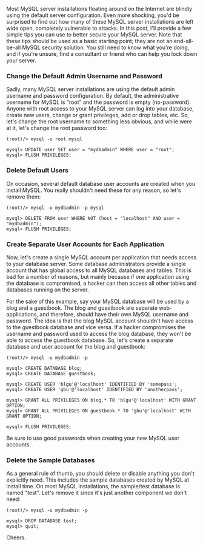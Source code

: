Most MySQL server installations floating around on the Internet are blindly using the default server configuration.  Even more shocking, you'd be surprised to find out how many of these MySQL server installations are left wide open, completely vulnerable to attacks.  In this post, I'll provide a few simple tips you can use to better secure your MySQL server.  Note that these tips should be used as a basic starting point; they are not an end-all-be-all MySQL security solution.  You still need to know what you're doing, and if you're unsure, find a consultant or friend who can help you lock down your server.

### Change the Default Admin Username and Password

Sadly, many MySQL server installations are using the default admin username and password configuration.  By default, the administrative username for MySQL is "root" and the password is empty (no-password).  Anyone with root access to your MySQL server can log into your database, create new users, change or grant privileges, add or drop tables, etc.  So, let's change the root username to something less obvious, and while were at it, let's change the root password too:

```
(root)/> mysql -u root mysql

mysql> UPDATE user SET user = "mydbadmin" WHERE user = "root";
mysql> FLUSH PRIVILEGES;
```

### Delete Default Users

On occasion, several default database user accounts are created when you install MySQL.  You really shouldn't need these for any reason, so let's remove them:

```
(root)/> mysql -u mydbadmin -p mysql

mysql> DELETE FROM user WHERE NOT (host = "localhost" AND user = "mydbadmin");
mysql> FLUSH PRIVILEGES;
```

### Create Separate User Accounts for Each Application

Now, let's create a single MySQL account per application that needs access to your database server.  Some database administrators provide a single account that has global access to all MySQL databases and tables.  This is bad for a number of reasons, but mainly because if one application using the database is compromised, a hacker can then access all other tables and databases running on the server.

For the sake of this example, say your MySQL database will be used by a blog and a guestbook.  The blog and guestbook are separate web-applications, and therefore, should have their own MySQL username and password.  The idea is that the blog MySQL account shouldn't have access to the guestbook database and vice versa.  If a hacker compromises the username and password used to access the blog database, they won't be able to access the guestbook database.  So, let's create a separate database and user account for the blog and guestbook:

```
(root)/> mysql -u mydbadmin -p

mysql> CREATE DATABASE blog;
mysql> CREATE DATABASE guestbook;

mysql> CREATE USER 'blgu'@'localhost' IDENTIFIED BY 'somepass';
mysql> CREATE USER 'gbu'@'localhost' IDENTIFIED BY 'anotherpass';

mysql> GRANT ALL PRIVILEGES ON blog.* TO 'blgu'@'localhost' WITH GRANT OPTION;
mysql> GRANT ALL PRIVILEGES ON guestbook.* TO 'gbu'@'localhost' WITH GRANT OPTION;

mysql> FLUSH PRIVILEGES;
```

Be sure to use good passwords when creating your new MySQL user accounts.

### Delete the Sample Databases

As a general rule of thumb, you should delete or disable anything you don't explicitly need.  This includes the sample databases created by MySQL at install time.  On most MySQL installations, the sample/test database is named "test".  Let's remove it since it's just another component we don't need:

```
(root)/> mysql -u mydbadmin -p

mysql> DROP DATABASE test;
mysql> quit;
```

Cheers.